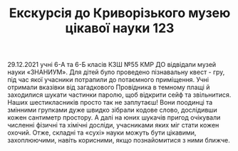 ﻿---
title: Екскурсія до Криворізького музею цікавої науки 123
---

29.12.2021 учні 6-А та 6-Б класів КЗШ №55 КМР ДО відвідали музей науки «ЗНАНИУМ». Для дітей було проведено пізнавальну квест - гру, під час якої учасники потрапили до потаємного приміщення. Учні отримали вказівки від загадкового Провідника в темному плащі й заходилися шукати частинки паролю, щоб відкрити сейф та звільнитися. Наших шестикласників просто так не заплутаєш! Вони поодинці та змінними групками дуже швидко зібрали кодове слово,  дослідивши кожен сантиметр простору. А далі на юних шукачів пригод очікували численні фізичні та хімічні досліди, учасниками яких міг стати кожен охочий. Отже, складні та «сухі» науки можуть бути цікавими, захоплюючими, навіть корисними, якщо познайомитися з ними ближче.

<slideshow></slideshow>